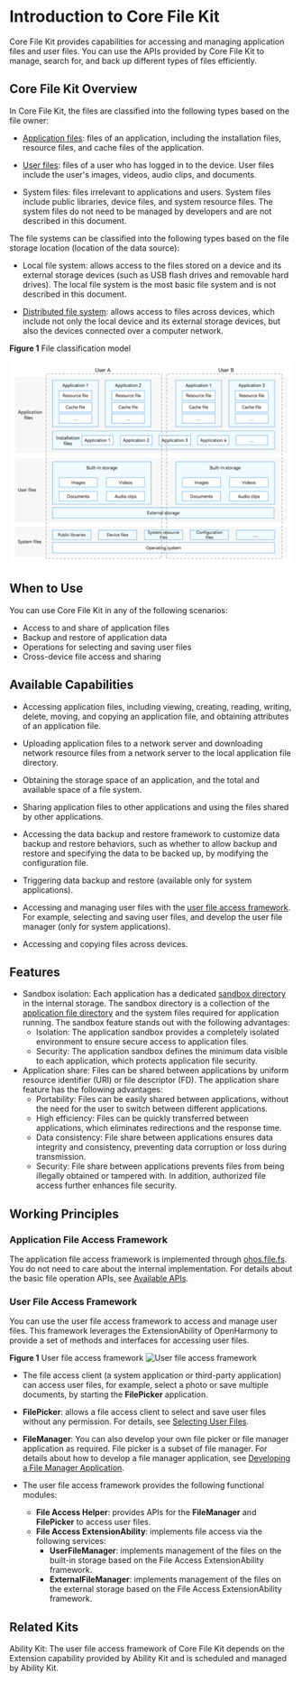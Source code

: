 # Introduction to Core File Kit

Core File Kit provides capabilities for accessing and managing application files and user files. You can use the APIs provided by Core File Kit to manage, search for, and back up different types of files efficiently.

## Core File Kit Overview

In Core File Kit, the files are classified into the following types based on the file owner:

- [Application files](app-file-overview.md): files of an application, including the installation files, resource files, and cache files of the application.

- [User files](user-file-overview.md): files of a user who has logged in to the device. User files include the user's images, videos, audio clips, and documents.

- System files: files irrelevant to applications and users. System files include public libraries, device files, and system resource files. The system files do not need to be managed by developers and are not described in this document.

The file systems can be classified into the following types based on the file storage location (location of the data source):

- Local file system: allows access to the files stored on a device and its external storage devices (such as USB flash drives and removable hard drives). The local file system is the most basic file system and is not described in this document.

- [Distributed file system](distributed-fs-overview.md): allows access to files across devices, which include not only the local device and its external storage devices, but also the devices connected over a computer network.

**Figure 1** File classification model

![File classification model](figures/file-classification-model.png)

## When to Use

You can use Core File Kit in any of the following scenarios:

- Access to and share of application files
- Backup and restore of application data
- Operations for selecting and saving user files
- Cross-device file access and sharing

## Available Capabilities

- Accessing application files, including viewing, creating, reading, writing, delete, moving, and copying an application file, and obtaining attributes of an application file.
- Uploading application files to a network server and downloading network resource files from a network server to the local application file directory.
- Obtaining the storage space of an application, and the total and available space of a file system.
- Sharing application files to other applications and using the files shared by other applications.
- Accessing the data backup and restore framework to customize data backup and restore behaviors, such as whether to allow backup and restore and specifying the data to be backed up, by modifying the configuration file.
- Triggering data backup and restore (available only for system applications).

- Accessing and managing user files with the [user file access framework](#user-file-access-framework). For example, selecting and saving user files, and develop the user file manager (only for system applications).
- Accessing and copying files across devices.

## Features

- Sandbox isolation:
Each application has a dedicated [sandbox directory](app-sandbox-directory.md) in the internal storage. The sandbox directory is a collection of the [application file directory](app-sandbox-directory.md#application-file-directory-and-application-file-path) and the system files required for application running. The sandbox feature stands out with the following advantages:
  - Isolation: The application sandbox provides a completely isolated environment to ensure secure access to application files.
  - Security: The application sandbox defines the minimum data visible to each application, which protects application file security.
- Application share:
Files can be shared between applications by uniform resource identifier (URI) or file descriptor (FD). The application share feature has the following advantages:
  - Portability: Files can be easily shared between applications, without the need for the user to switch between different applications.
  - High efficiency: Files can be quickly transferred between applications, which eliminates redirections and the response time.
  - Data consistency: File share between applications ensures data integrity and consistency, preventing data corruption or loss during transmission.
  - Security: File share between applications prevents files from being illegally obtained or tampered with. In addition, authorized file access further enhances file security.

## Working Principles

### Application File Access Framework

The application file access framework is implemented through [ohos.file.fs](../reference/apis-core-file-kit/js-apis-file-fs.md). You do not need to care about the internal implementation. For details about the basic file operation APIs, see [Available APIs](app-file-access.md#available-apis).

### User File Access Framework

You can use the user file access framework to access and manage user files. This framework leverages the ExtensionAbility of OpenHarmony to provide a set of methods and interfaces for accessing user files.

**Figure 1** User file access framework 
![User file access framework](figures/user-file-access-framework.png)

- The file access client (a system application or third-party application) can access user files, for example, select a photo or save multiple documents, by starting the **FilePicker** application.

- **FilePicker**: allows a file access client to select and save user files without any permission. For details, see [Selecting User Files](select-user-file.md).

- **FileManager**: You can also develop your own file picker or file manager application as required. <!--RP1-->File picker is a subset of file manager. For details about how to develop a file manager application, see [Developing a File Manager Application](dev-user-file-manager.md).<!--RP1End-->

- The user file access framework provides the following functional modules:
  - **File Access Helper**: provides APIs for the **FileManager** and **FilePicker** to access user files.
  - **File Access ExtensionAbility**: implements file access via the following services:
    - **UserFileManager**: implements management of the files on the built-in storage based on the File Access ExtensionAbility framework.
    - **ExternalFileManager**: implements management of the files on the external storage based on the File Access ExtensionAbility framework.

## Related Kits

Ability Kit: The user file access framework of Core File Kit depends on the Extension capability provided by Ability Kit and is scheduled and managed by Ability Kit.
